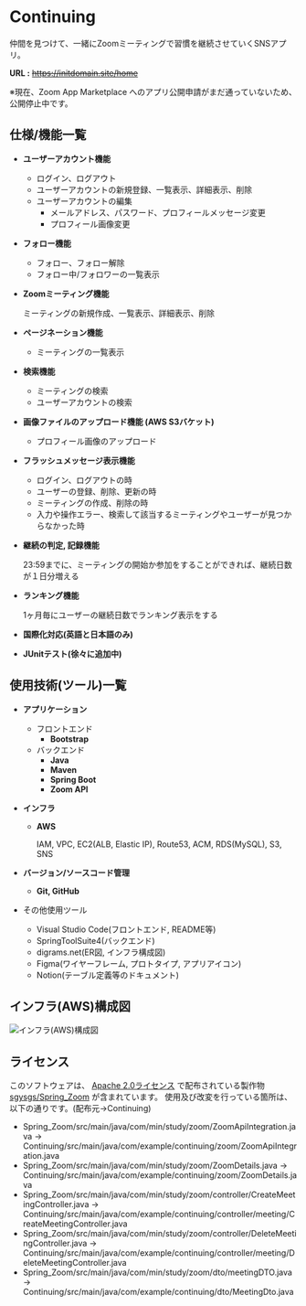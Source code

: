 # Continuing
仲間を見つけて、一緒にZoomミーティングで習慣を継続させていくSNSアプリ。

**URL :** ~~https://initdomain.site/home~~

※現在、Zoom App Marketplace へのアプリ公開申請がまだ通っていないため、公開停止中です。

## 仕様/機能一覧
- **ユーザーアカウント機能**
    - ログイン、ログアウト
    - ユーザーアカウントの新規登録、一覧表示、詳細表示、削除
    - ユーザーアカウントの編集
        - メールアドレス、パスワード、プロフィールメッセージ変更
        - プロフィール画像変更
- **フォロー機能**
    - フォロー、フォロー解除
    - フォロー中/フォロワーの一覧表示
- **Zoomミーティング機能**
    
    ミーティングの新規作成、一覧表示、詳細表示、削除
    
- **ページネーション機能**
    - ミーティングの一覧表示
- **検索機能**
    - ミーティングの検索
    - ユーザーアカウントの検索
- **画像ファイルのアップロード機能 (AWS S3バケット)**
    - プロフィール画像のアップロード
- **フラッシュメッセージ表示機能**
    - ログイン、ログアウトの時
    - ユーザーの登録、削除、更新の時
    - ミーティングの作成、削除の時
    - 入力や操作エラー、検索して該当するミーティングやユーザーが見つからなかった時
- **継続の判定, 記録機能**
    
    23:59までに、ミーティングの開始か参加をすることができれば、継続日数が１日分増える
    
- **ランキング機能**
    
    1ヶ月毎にユーザーの継続日数でランキング表示をする
    
- **国際化対応(英語と日本語のみ)**
- **JUnitテスト(徐々に追加中)**


## 使用技術(ツール)一覧
- **アプリケーション**
    - フロントエンド
        - **Bootstrap**
    - バックエンド
        - **Java**
        - **Maven**
        - **Spring Boot**
        - **Zoom API**
- **インフラ**
    - **AWS**

        IAM, VPC, EC2(ALB, Elastic IP), Route53, ACM, RDS(MySQL), S3, SNS

- **バージョン/ソースコード管理**
    - **Git, GitHub**
- その他使用ツール
  - Visual Studio Code(フロントエンド, README等)
  - SpringToolSuite4(バックエンド)
  - digrams.net(ER図, インフラ構成図)
  - Figma(ワイヤーフレーム, プロトタイプ, アプリアイコン)
  - Notion(テーブル定義等のドキュメント)

## インフラ(AWS)構成図
![インフラ(AWS)構成図](aws.png)

## ライセンス
このソフトウェアは、
[Apache 2.0ライセンス](http://www.apache.org/licenses/LICENSE-2.0)
で配布されている製作物
 [sgysgs/Spring_Zoom](https://github.com/sgysgs/Spring_Zoom)
が含まれています。
使用及び改変を行っている箇所は、以下の通りです。(配布元->Continuing)
- Spring_Zoom/src/main/java/com/min/study/zoom/ZoomApiIntegration.java
-> Continuing/src/main/java/com/example/continuing/zoom/ZoomApiIntegration.java
- Spring_Zoom/src/main/java/com/min/study/zoom/ZoomDetails.java
-> Continuing/src/main/java/com/example/continuing/zoom/ZoomDetails.java
- Spring_Zoom/src/main/java/com/min/study/zoom/controller/CreateMeetingController.java
-> Continuing/src/main/java/com/example/continuing/controller/meeting/CreateMeetingController.java
- Spring_Zoom/src/main/java/com/min/study/zoom/controller/DeleteMeetingController.java
-> Continuing/src/main/java/com/example/continuing/controller/meeting/DeleteMeetingController.java
- Spring_Zoom/src/main/java/com/min/study/zoom/dto/meetingDTO.java
-> Continuing/src/main/java/com/example/continuing/dto/MeetingDto.java


